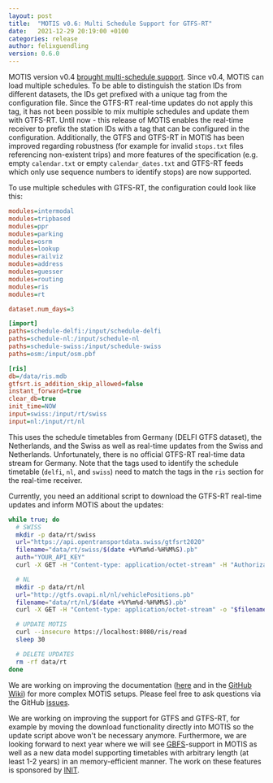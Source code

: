 ```yaml
---
layout: post
title:  "MOTIS v0.6: Multi Schedule Support for GTFS-RT"
date:   2021-12-29 20:19:00 +0100
categories: release
author: felixguendling
version: 0.6.0
---
```


MOTIS version v0.4 [brought multi-schedule support](https://motis-project.de/release/2021/08/10/motis-multi-schedule-release.html). Since v0.4, MOTIS can load multiple schedules. To be able to distinguish the station IDs from different datasets, the IDs get prefixed with a unique tag from the configuration file. Since the GTFS-RT real-time updates do not apply this tag, it has not been possible to mix multiple schedules and update them with GTFS-RT. Until now - this release of MOTIS enables the real-time receiver to prefix the station IDs with a tag that can be configured in the configuration. Additionally, the GTFS and GTFS-RT in MOTIS has been improved regarding robustness (for example for invalid `stops.txt` files referencing non-existent trips) and more features of the specification (e.g. empty `calendar.txt` or empty `calendar_dates.txt` and GTFS-RT feeds which only use sequence numbers to identify stops) are now supported.

To use multiple schedules with GTFS-RT, the configuration could look like this:

```ini
modules=intermodal
modules=tripbased
modules=ppr
modules=parking
modules=osrm
modules=lookup
modules=railviz
modules=address
modules=guesser
modules=routing
modules=ris
modules=rt

dataset.num_days=3

[import]
paths=schedule-delfi:/input/schedule-delfi
paths=schedule-nl:/input/schedule-nl
paths=schedule-swiss:/input/schedule-swiss
paths=osm:/input/osm.pbf

[ris]
db=/data/ris.mdb
gtfsrt.is_addition_skip_allowed=false
instant_forward=true
clear_db=true
init_time=NOW
input=swiss:/input/rt/swiss
input=nl:/input/rt/nl
```

This uses the schedule timetables from Germany (DELFI GTFS dataset), the Netherlands, and the Swiss as well as real-time updates from the Swiss and Netherlands. Unfortunately, there is no official GTFS-RT real-time data stream for Germany. Note that the tags used to identify the schedule timetable (`delfi`, `nl`, and `swiss`) need to match the tags in the `ris` section for the real-time receiver.

Currently, you need an additional script to download the GTFS-RT real-time updates and inform MOTIS about the updates:

```sh
while true; do
  # SWISS
  mkdir -p data/rt/swiss
  url="https://api.opentransportdata.swiss/gtfsrt2020"
  filename="data/rt/swiss/$(date +%Y%m%d-%H%M%S).pb"
  auth="YOUR_API_KEY"
  curl -X GET -H "Content-type: application/octet-stream" -H "Authorization: ${auth}" -o "$filename" "$url"

  # NL
  mkdir -p data/rt/nl
  url="http://gtfs.ovapi.nl/nl/vehiclePositions.pb"
  filename="data/rt/nl/$(date +%Y%m%d-%H%M%S).pb"
  curl -X GET -H "Content-type: application/octet-stream" -o "$filename" "$url"

  # UPDATE MOTIS
  curl --insecure https://localhost:8080/ris/read
  sleep 30

  # DELETE UPDATES
  rm -rf data/rt
done
```

We are working on improving the documentation ([here](https://motis-project.de/docs/api) and in the [GitHub Wiki](https://github.com/motis-project/motis/wiki)) for more complex MOTIS setups. Please feel free to ask questions via the GitHub [issues](https://github.com/motis-project/motis/issues).

We are working on improving the support for GTFS and GTFS-RT, for example by moving the download functionality directly into MOTIS so the update script above won't be necessary anymore. Furthermore, we are looking forward to next year where we will see [GBFS](https://github.com/NABSA/gbfs)-support in MOTIS as well as a new data model supporting timetables with arbitrary length (at least 1-2 years) in an memory-efficient manner. The work on these features is sponsored by [INIT](https://initse.com).
